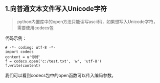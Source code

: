 ## 1.向普通文本文件写入Unicode字符

> python内置库中的open方法只能读写ascii码，如果想写入Unicode字符，需要使用codecs包

代码示例：

```
# -*- coding: utf-8 -*-
import codecs
content = u'你好'
f = codecs.open('c:/test.txt', 'w', 'utf-8')
f.write(content)
```

我们可以看到codecs包中的open函数可以传入编码参数。